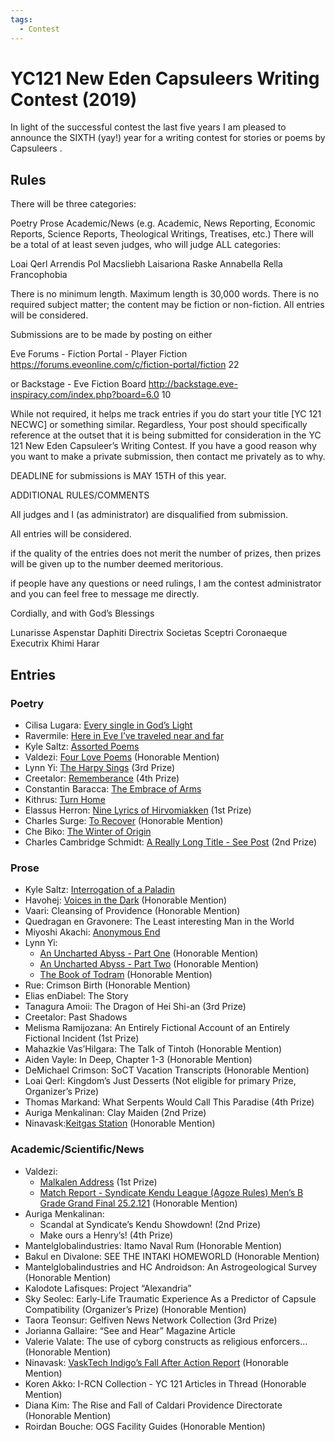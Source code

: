 ```yaml
---
tags:
  - Contest
---
```


# YC121 New Eden Capsuleers Writing Contest (2019)

In light of the successful contest the last five years I am pleased to announce the SIXTH (yay!) year for a writing contest for stories or poems by Capsuleers .

## Rules

There will be three categories:

Poetry
Prose
Academic/News (e.g. Academic, News Reporting, Economic Reports, Science Reports, Theological Writings, Treatises, etc.)
There will be a total of at least seven judges, who will judge ALL categories:

Loai Qerl
Arrendis
Pol Macsliebh
Laisariona Raske
Annabella Rella
Francophobia

There is no minimum length. Maximum length is 30,000 words. There is no required subject matter; the content may be fiction or non-fiction. All entries will be considered.

Submissions are to be made by posting on either

Eve Forums - Fiction Portal - Player Fiction
https://forums.eveonline.com/c/fiction-portal/fiction 22

or Backstage - Eve Fiction Board
http://backstage.eve-inspiracy.com/index.php?board=6.0 10

While not required, it helps me track entries if you do start your title [YC 121 NECWC] or something similar. Regardless, Your post should specifically reference at the outset that it is being submitted for consideration in the YC 121 New Eden Capsuleer’s Writing Contest. If you have a good reason why you want to make a private submission, then contact me privately as to why.

DEADLINE for submissions is MAY 15TH of this year.

ADDITIONAL RULES/COMMENTS

All judges and I (as administrator) are disqualified from submission.

All entries will be considered.

if the quality of the entries does not merit the number of prizes, then prizes will be given up to the number deemed meritorious.

if people have any questions or need rulings, I am the contest administrator and you can feel free to message me directly.

Cordially, and with God’s Blessings

Lunarisse Aspenstar Daphiti
Directrix Societas Sceptri Coronaeque
Executrix Khimi Harar


## Entries

### Poetry

- Cilisa Lugara: [Every single in God’s Light](../authors/miscauthors/everysingleingodslight.md)
- Ravermile: [Here in Eve I’ve traveled near and far](../authors/miscauthors/hereineveivetravelednearandfar.md)
- Kyle Saltz: [Assorted Poems](../authors/kylesaltz/assortedpoems.md)
- Valdezi: [Four Love Poems](../authors/valdezi/fourlovepoems.md) (Honorable Mention)
- Lynn Yi: [The Harpy Sings](../authors/lynnyi/theharpysings.md) (3rd Prize)
- Creetalor: [Rememberance](../authors/miscauthors/rememberance.md) (4th Prize)
- Constantin Baracca: [The Embrace of Arms](../authors/miscauthors/theembraceofarms.md)
- Kithrus: [Turn Home](../authors/miscauthors/turnhome.md)
- Elassus Herron: [Nine Lyrics of Hirvomiakken](../authors/elassusherron/ninelyricsofhirvomiakken.md) (1st Prize)
- Charles Surge: [To Recover](../authors/miscauthors/torecover.md) (Honorable Mention)
- Che Biko: [The Winter of Origin](../authors/chebiko/thewinteroforigin.md)
- Charles Cambridge Schmidt: [A Really Long Title - See Post](../authors/charlescambridgeschmidt/areallylongtitle.md) (2nd Prize)

### Prose

- Kyle Saltz: [Interrogation of a Paladin](../authors/kylesaltz/interrogationofapaladin.md)
- Havohej: [Voices in the Dark]() (Honorable Mention)
- Vaari: Cleansing of Providence (Honorable Mention)
- Quedragan en Gravonere: The Least interesting Man in the World
- Miyoshi Akachi: [Anonymous End](../authors/miyoshiakachi/anonymousend.md)
- Lynn Yi:
    - [An Uncharted Abyss - Part One](../authors/lynnyi/anunchartedabyss.md#part-one) (Honorable Mention)
    - [An Uncharted Abyss - Part Two](../authors/lynnyi/anunchartedabyss.md#part-two) (Honorable Mention)
    - [The Book of Todram](../authors/lynnyi/thebookoftodram.md) (Honorable Mention)
- Rue: Crimson Birth (Honorable Mention)
- Elias enDiabel: The Story
- Tanagura Amoii: The Dragon of Hei Shi-an (3rd Prize)
- Creetalor: Past Shadows
- Melisma Ramijozana: An Entirely Fictional Account of an Entirely Fictional Incident (1st Prize)
- Mahazkie Vas’Hilgara: The Talk of Tintoh (Honorable Mention)
- Aiden Vayle: In Deep, Chapter 1-3 (Honorable Mention)
- DeMichael Crimson: SoCT Vacation Transcripts (Honorable Mention)
- Loai Qerl: Kingdom’s Just Desserts (Not eligible for primary Prize, Organizer’s Prize)
- Thomas Markand: What Serpents Would Call This Paradise (4th Prize)
- Auriga Menkalinan: Clay Maiden (2nd Prize)
- Ninavask:[Keitgas Station](../authors/ninavask/keitgasstation.md) (Honorable Mention)

### Academic/Scientific/News

- Valdezi:
    - [Malkalen Address](../authors/valdezi/malkalenaddress.md) (1st Prize)
    - [Match Report - Syndicate Kendu League (Agoze Rules) Men’s B Grade Grand Final 25.2.121](../authors/valdezi/matchreport252121.md) (Honorable Mention)
- Auriga Menkalinan:
    - Scandal at Syndicate’s Kendu Showdown! (2nd Prize)
    - Make ours a Henry’s! (4th Prize)
- Mantelglobalindustries: Itamo Naval Rum (Honorable Mention)
- Bakul en Divalone: SEE THE INTAKI HOMEWORLD (Honorable Mention)
- Mantelglobalindustries and HC Androidson: An Astrogeological Survey (Honorable Mention)
- Kalodote Lafisques: Project “Alexandria”
- Sky Seolec: Early-Life Traumatic Experience As a Predictor of Capsule Compatibility (Organizer’s Prize) (Honorable Mention)
- Taora Teonsur: Gelfiven News Network Collection (3rd Prize)
- Jorianna Gallaire: “See and Hear” Magazine Article
- Valerie Valate: The use of cyborg constructs as religious enforcers… (Honorable Mention)
- Ninavask: [VaskTech Indigo’s Fall After Action Report](../authors/ninavask/vasktechindigosfallafteractionreport.md) (Honorable Mention)
- Koren Akko: I-RCN Collection - YC 121 Articles in Thread (Honorable Mention)
- Diana Kim: The Rise and Fall of Caldari Providence Directorate (Honorable Mention)
- Roirdan Bouche: OGS Facility Guides (Honorable Mention)
